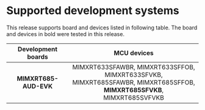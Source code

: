 # Supported development systems

This release supports board and devices listed in following table. The board and devices in bold were tested in this release.

|Development boards|MCU devices|
|:--:              |:--:       |
|**MIMXRT685-AUD-EVK**|MIMXRT633SFAWBR, MIMXRT633SFFOB, MIMXRT633SFVKB,<br/> MIMXRT685SFAWBR, MIMXRT685SFFOB, **MIMXRT685SFVKB**,<br/> MIMXRT685SVFVKB|
